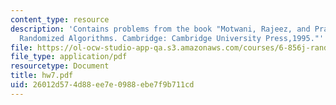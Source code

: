 ```yaml
---
content_type: resource
description: 'Contains problems from the book "Motwani, Rajeez, and Prabhakar Raghavan.
  Randomized Algorithms. Cambridge: Cambridge University Press,1995."'
file: https://ol-ocw-studio-app-qa.s3.amazonaws.com/courses/6-856j-randomized-algorithms-fall-2002/26012d574d88ee7e0988ebe7f9b711cd_hw7.pdf
file_type: application/pdf
resourcetype: Document
title: hw7.pdf
uid: 26012d57-4d88-ee7e-0988-ebe7f9b711cd
---
```

